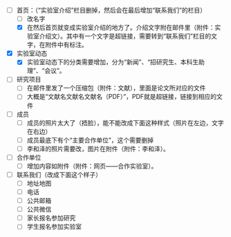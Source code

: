 - [ ] 首页：（“实验室介绍”栏目删掉，然后会在最后增加“联系我们”的栏目）
    - [ ] 改名字
    - [x] 在然后首页就变成实验室介绍的地方了。介绍文字附在邮件里（附件：实验室介绍文）。其中有一个文字是超链接，需要转到“联系我们”栏目的文字，在附件中有标注。
- [x] 实验室动态
    - [x] 实验室动态下的分类需要增加，分为“新闻”、“招研究生、本科生助理”、“会议”。
- [ ] 研究项目
    - [ ] 在邮件里发了一个压缩包（附件：文献），里面是论文所对应的文件
    - [ ] 大概是“文献名文献名文献名（PDF）”，PDF就是超链接，链接到相应的文件
- [ ] 成员
    - [ ] 成员的照片太大了（捂脸），能不能改成下面这种样式（照片在左边，文字在右边）
    - [ ] 成员最底下有个“主要合作单位”，这个需要删掉
    - [ ] 李和泽的照片需要改，图片在附件（附件：李和泽）。
- [ ] 合作单位
    - [ ] 增加内容如附件（附件：网页——合作实验室）。
- [ ] 联系我们（改成下面这个样子）
    - [ ] 地址地图
    - [ ] 电话
    - [ ] 公共邮箱
    - [ ] 公共微信
    - [ ] 家长报名参加研究
    - [ ] 学生报名参加实验室